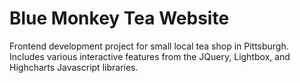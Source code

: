 # Blue Monkey Tea Website

Frontend development project for small local tea shop in Pittsburgh. Includes various interactive features from the JQuery, Lightbox, and Highcharts Javascript libraries. 

